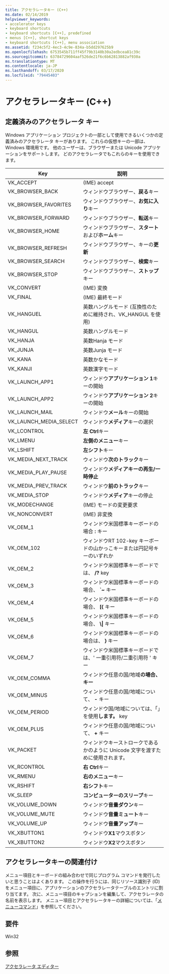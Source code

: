 ```yaml
---
title: アクセラレータキー (C++)
ms.date: 02/14/2019
helpviewer_keywords:
- accelerator keys
- keyboard shortcuts
- keyboard shortcuts [C++], predefined
- menus [C++], shortcut keys
- keyboard shortcuts [C++], menu association
ms.assetid: f234c5f2-4ec3-4c9e-834a-b5dd297625b9
ms.openlocfilehash: 6753545b711ff45f79b3140b30a2edbcea81c39c
ms.sourcegitcommit: 63784729604aaf526de21f6c6b62813882af930a
ms.translationtype: MT
ms.contentlocale: ja-JP
ms.lasthandoff: 03/17/2020
ms.locfileid: "79445403"
---
```

# <a name="accelerator-keys-c"></a>アクセラレータキー (C++)

## <a name="predefined-accelerator-keys"></a>定義済みのアクセラレータ キー

Windows アプリケーション プロジェクトの一部として使用できるいくつかの定義済みのアクセラレータ キーがあります。 これらの仮想キーの一部は、Windows 環境用です。 他のユーザーは、ブラウザーまたは Unicode アプリケーションをサポートします。 どのアクセラレータでもこれらのキーを使用できます。

|Key|説明|
|---------|-----------------|
|VK_ACCEPT|(IME) accept|
|VK_BROWSER_BACK|ウィンドウブラウザー、**戻る**キー|
|VK_BROWSER_FAVORITES|ウィンドウブラウザー、**お気に入り**キー|
|VK_BROWSER_FORWARD|ウィンドウブラウザー、**転送**キー|
|VK_BROWSER_HOME|ウィンドウブラウザー、**スタート**および**ホーム**キー|
|VK_BROWSER_REFRESH|ウィンドウブラウザー、キーの**更新**|
|VK_BROWSER_SEARCH|ウィンドウブラウザー、**検索**キー|
|VK_BROWSER_STOP|ウィンドウブラウザー、**ストップ**キー|
|VK_CONVERT|(IME) 変換|
|VK_FINAL|(IME) 最終モード|
|VK_HANGUEL|英数ハングルモード (互換性のために維持され、VK_HANGUL を使用)|
|VK_HANGUL|英数ハングルモード|
|VK_HANJA|英数Hanja モード|
|VK_JUNJA|英数Junja モード|
|VK_KANA|英数かなモード|
|VK_KANJI|英数漢字モード|
|VK_LAUNCH_APP1|ウィンドウ**アプリケーション 1**キーの開始|
|VK_LAUNCH_APP2|ウィンドウ**アプリケーション 2**キーの開始|
|VK_LAUNCH_MAIL|ウィンドウ**メール**キーの開始|
|VK_LAUNCH_MEDIA_SELECT|ウィンドウ**メディア**キーの選択|
|VK_LCONTROL|**左 Ctrl**キー|
|VK_LMENU|**左側のメニュー**キー|
|VK_LSHIFT|**左シフト**キー|
|VK_MEDIA_NEXT_TRACK|ウィンドウ**次のトラック**キー|
|VK_MEDIA_PLAY_PAUSE|ウィンドウ**メディアキーの再生/一時停止**|
|VK_MEDIA_PREV_TRACK|ウィンドウ**前のトラック**キー|
|VK_MEDIA_STOP|ウィンドウ**メディア**キーの停止|
|VK_MODECHANGE|(IME) モードの変更要求|
|VK_NONCONVERT|(IME) 非変換|
|VK_OEM_1|ウィンドウ米国標準キーボードの場合 **:** キー|
|VK_OEM_102|ウィンドウRT 102-key キーボードの山かっこキーまたは円記号キーのいずれか|
|VK_OEM_2|ウィンドウ米国標準キーボードでは、 **/?** key|
|VK_OEM_3|ウィンドウ米国標準キーボードの場合、 **`~** キー|
|VK_OEM_4|ウィンドウ米国標準キーボードの場合、 **[{** キー|
|VK_OEM_5|ウィンドウ米国標準キーボードの場合、 **\\&#124;** キー|
|VK_OEM_6|ウィンドウ米国標準キーボードの場合は、 **}** キー|
|VK_OEM_7|ウィンドウ米国標準キーボードでは、' 一重引用符/二重引用符 ' キー|
|VK_OEM_COMMA|ウィンドウ任意の国/地域**の場合、キー**|
|VK_OEM_MINUS|ウィンドウ任意の国/地域について、 **-** キー|
|VK_OEM_PERIOD|ウィンドウ国/地域については、「」を使用**します。** key|
|VK_OEM_PLUS|ウィンドウ任意の国/地域について、 **+** キー|
|VK_PACKET|ウィンドウキーストロークであるかのように Unicode 文字を渡すために使用されます。|
|VK_RCONTROL|**右 Ctrl**キー|
|VK_RMENU|**右のメニュー**キー|
|VK_RSHIFT|**右シフト**キー|
|VK_SLEEP|**コンピューターのスリープ**キー|
|VK_VOLUME_DOWN|ウィンドウ**音量ダウン**キー|
|VK_VOLUME_MUTE|ウィンドウ**音量ミュート**キー|
|VK_VOLUME_UP|ウィンドウ**音量アップ**キー|
|VK_XBUTTON1|ウィンドウ**X1**マウスボタン|
|VK_XBUTTON2|ウィンドウ**X2**マウスボタン|

## <a name="accelerator-key-association"></a>アクセラレータキーの関連付け

メニュー項目とキーボードの組み合わせで同じプログラム コマンドを発行したいと思うことはよくあります。 この操作を行うには、同じリソース識別子 (ID) をメニュー項目に、アプリケーションのアクセラレータテーブルのエントリに割り当てます。 次に、メニュー項目のキャプションを編集して、アクセラレータの名前を表示します。 メニュー項目とアクセラレータキーの詳細については、「[メニューコマンド](../windows/associating-a-menu-command-with-an-accelerator-key.md)」を参照してください。

## <a name="requirements"></a>要件

Win32

## <a name="see-also"></a>参照

[アクセラレータ エディター](../windows/accelerator-editor.md)<br/>